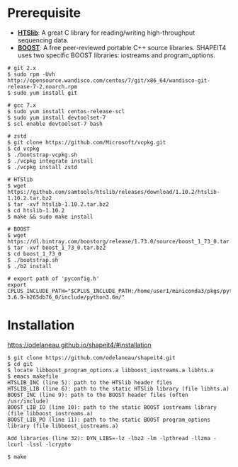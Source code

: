 # Prerequisite

- [**HTSlib**](http://www.htslib.org/download/): A great C library for reading/writing high-throughput sequencing data.
- [**BOOST**](https://www.boost.org/users/download/): A free peer-reviewed portable C++ source libraries. SHAPEIT4 uses two specific BOOST libraries: iostreams and program_options.

```
# git 2.x
$ sudo rpm -Uvh http://opensource.wandisco.com/centos/7/git/x86_64/wandisco-git-release-7-2.noarch.rpm
$ sudo yum install git

# gcc 7.x
$ sudo yum install centos-release-scl
$ sudo yum install devtoolset-7
$ scl enable devtoolset-7 bash

# zstd
$ git clone https://github.com/Microsoft/vcpkg.git
$ cd vcpkg
$ ./bootstrap-vcpkg.sh
$ ./vcpkg integrate install
$ ./vcpkg install zstd

# HTSlib
$ wget https://github.com/samtools/htslib/releases/download/1.10.2/htslib-1.10.2.tar.bz2
$ tar -xvf htslib-1.10.2.tar.bz2
$ cd htslib-1.10.2
$ make && sudo make install

# BOOST
$ wget https://dl.bintray.com/boostorg/release/1.73.0/source/boost_1_73_0.tar.bz2
$ tar -xvf boost_1_73_0.tar.bz2
$ cd boost_1_73_0
$ ./bootstrap.sh
$ ./b2 install

# export path of 'pyconfig.h'
export CPLUS_INCLUDE_PATH="$CPLUS_INCLUDE_PATH:/home/user1/miniconda3/pkgs/python-3.6.9-h265db76_0/include/python3.6m/"
```


# Installation
<https://odelaneau.github.io/shapeit4/#installation>
```
$ git clone https://github.com/odelaneau/shapeit4.git
$ cd git
$ locate libboost_program_options.a libboost_iostreams.a libhts.a
$ emacs makefile
HTSLIB_INC (line 5): path to the HTSlib header files
HTSLIB_LIB (line 6): path to the static HTSlib library (file libhts.a)
BOOST_INC (line 9): path to the BOOST header files (often /usr/include)
BOOST_LIB_IO (line 10): path to the static BOOST iostreams library (file libboost_iostreams.a)
BOOST_LIB_PO (line 11): path to the static BOOST program_options library (file libboost_iostreams.a)

Add libraries (line 32): DYN_LIBS=-lz -lbz2 -lm -lpthread -llzma -lcurl -lssl -lcrypto 

$ make
```


